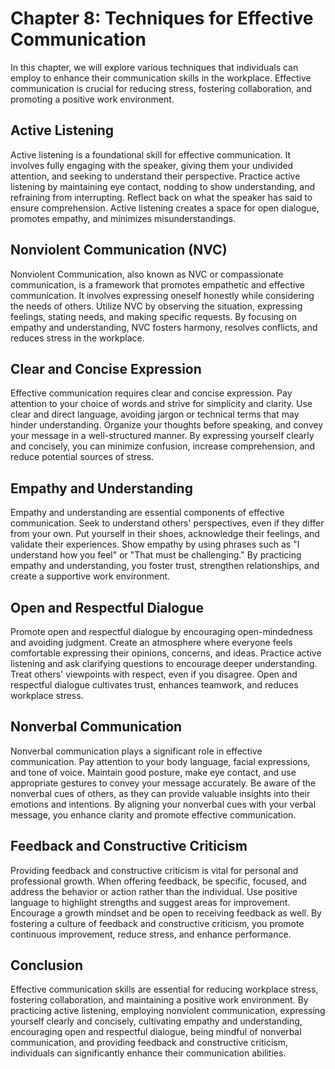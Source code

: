 Chapter 8: Techniques for Effective Communication
=================================================

In this chapter, we will explore various techniques that individuals can employ to enhance their communication skills in the workplace. Effective communication is crucial for reducing stress, fostering collaboration, and promoting a positive work environment.

Active Listening
----------------

Active listening is a foundational skill for effective communication. It involves fully engaging with the speaker, giving them your undivided attention, and seeking to understand their perspective. Practice active listening by maintaining eye contact, nodding to show understanding, and refraining from interrupting. Reflect back on what the speaker has said to ensure comprehension. Active listening creates a space for open dialogue, promotes empathy, and minimizes misunderstandings.

Nonviolent Communication (NVC)
------------------------------

Nonviolent Communication, also known as NVC or compassionate communication, is a framework that promotes empathetic and effective communication. It involves expressing oneself honestly while considering the needs of others. Utilize NVC by observing the situation, expressing feelings, stating needs, and making specific requests. By focusing on empathy and understanding, NVC fosters harmony, resolves conflicts, and reduces stress in the workplace.

Clear and Concise Expression
----------------------------

Effective communication requires clear and concise expression. Pay attention to your choice of words and strive for simplicity and clarity. Use clear and direct language, avoiding jargon or technical terms that may hinder understanding. Organize your thoughts before speaking, and convey your message in a well-structured manner. By expressing yourself clearly and concisely, you can minimize confusion, increase comprehension, and reduce potential sources of stress.

Empathy and Understanding
-------------------------

Empathy and understanding are essential components of effective communication. Seek to understand others' perspectives, even if they differ from your own. Put yourself in their shoes, acknowledge their feelings, and validate their experiences. Show empathy by using phrases such as "I understand how you feel" or "That must be challenging." By practicing empathy and understanding, you foster trust, strengthen relationships, and create a supportive work environment.

Open and Respectful Dialogue
----------------------------

Promote open and respectful dialogue by encouraging open-mindedness and avoiding judgment. Create an atmosphere where everyone feels comfortable expressing their opinions, concerns, and ideas. Practice active listening and ask clarifying questions to encourage deeper understanding. Treat others' viewpoints with respect, even if you disagree. Open and respectful dialogue cultivates trust, enhances teamwork, and reduces workplace stress.

Nonverbal Communication
-----------------------

Nonverbal communication plays a significant role in effective communication. Pay attention to your body language, facial expressions, and tone of voice. Maintain good posture, make eye contact, and use appropriate gestures to convey your message accurately. Be aware of the nonverbal cues of others, as they can provide valuable insights into their emotions and intentions. By aligning your nonverbal cues with your verbal message, you enhance clarity and promote effective communication.

Feedback and Constructive Criticism
-----------------------------------

Providing feedback and constructive criticism is vital for personal and professional growth. When offering feedback, be specific, focused, and address the behavior or action rather than the individual. Use positive language to highlight strengths and suggest areas for improvement. Encourage a growth mindset and be open to receiving feedback as well. By fostering a culture of feedback and constructive criticism, you promote continuous improvement, reduce stress, and enhance performance.

Conclusion
----------

Effective communication skills are essential for reducing workplace stress, fostering collaboration, and maintaining a positive work environment. By practicing active listening, employing nonviolent communication, expressing yourself clearly and concisely, cultivating empathy and understanding, encouraging open and respectful dialogue, being mindful of nonverbal communication, and providing feedback and constructive criticism, individuals can significantly enhance their communication abilities.
